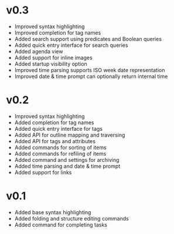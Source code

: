 

# v0.3

 - Improved syntax highlighting
 - Improved completion for tag names
 - Added search support using predicates and Boolean queries
 - Added quick entry interface for search queries
 - Added agenda view
 - Added support for inline images
 - Added startup visibility option
 - Improved time parsing supports ISO week date representation
 - Improved date & time prompt can optionally return internal time


# v0.2

 - Improved syntax highlighting
 - Added completion for tag names
 - Added quick entry interface for tags
 - Added API for outline mapping and traversing
 - Added API for tags and attributes
 - Added commands for sorting of items
 - Added commands for refiling of items
 - Added command and settings for archiving
 - Added time parsing and date & time prompt
 - Added support for links


# v0.1

 - Added base syntax highlighting
 - Added folding and structure editing commands
 - Added command for completing tasks

